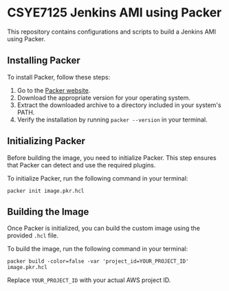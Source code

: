 # CSYE7125 Jenkins AMI using Packer

This repository contains configurations and scripts to build a Jenkins AMI using Packer.

## Installing Packer

To install Packer, follow these steps:

1. Go to the [Packer website](https://www.packer.io/downloads).
2. Download the appropriate version for your operating system.
3. Extract the downloaded archive to a directory included in your system's PATH.
4. Verify the installation by running `packer --version` in your terminal.

## Initializing Packer

Before building the image, you need to initialize Packer. This step ensures that Packer can detect and use the required plugins.

To initialize Packer, run the following command in your terminal:

    packer init image.pkr.hcl

## Building the Image

Once Packer is initialized, you can build the custom image using the provided `.hcl` file.

To build the image, run the following command in your terminal:

    packer build -color=false -var 'project_id=YOUR_PROJECT_ID' image.pkr.hcl

Replace `YOUR_PROJECT_ID` with your actual AWS project ID.
